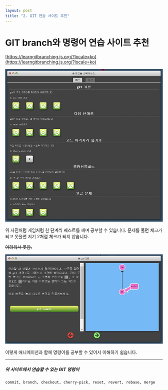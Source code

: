 ```yaml
---
layout: post
title: "2. GIT 연습 사이트 추천"
---
```


# GIT branch와 명령어 연습 사이트 추천

[https://learngitbranching.js.org/?locale=ko](https://learngitbranching.js.org/?locale=ko)

![사이트 사진](/site.jpg)

위 사진처럼 게임처럼 한 단계씩 퀘스트를 깨며 공부할 수 있습니다.
문제를 풀면 체크가 되고 못풀면 저기 2처럼 체크가 되지 않습니다.

~~어려워서 못함.~~

![git](/gigigit.JPG)

이렇게 애니메이션과 함께 명령어를 공부할 수 있어서 이해하기 쉽습니다.

---

##### 위 사이트에서 연습할 수 있는 GIT 명령어

```
commit, branch, checkout, cherry-pick, reset, revert, rebase, merge
```
